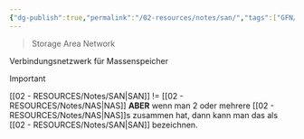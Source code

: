 ```yaml
---
{"dg-publish":true,"permalink":"/02-resources/notes/san/","tags":["GFN/prüfungsrelevant/AP1","informatik/netzwerk","speicher","informatik/hardware"],"noteIcon":"","updated":"2025-09-10T17:00:13.000+02:00"}
---
```


> Storage Area Network 

Verbindungsnetzwerk für Massenspeicher

>[!important] 
>[[02 - RESOURCES/Notes/SAN\|SAN]]  != [[02 - RESOURCES/Notes/NAS\|NAS]]
>**ABER** wenn man 2 oder mehrere [[02 - RESOURCES/Notes/NAS\|NAS]]s zusammen hat, dann kann man das als [[02 - RESOURCES/Notes/SAN\|SAN]] bezeichnen.
